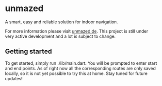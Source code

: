 # unmazed

A smart, easy and reliable solution for indoor navigation.

For more information please visit [unmazed.de](https://unmazed.de). 
This project is still under very active development and a lot is subject to change.
 ## Getting started

To get started, simply run ./lib/main.dart. You will be prompted to enter start and end points. 
As of right now all the corresponding routes are only saved locally, so it is not yet 
possible to try this at home.
Stay tuned for future updates!
